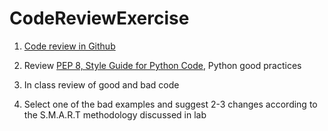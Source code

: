 # CodeReviewExercise

1. [Code review in Github](https://github.com/features/code-review/)
2. Review [PEP 8, Style Guide for Python Code](https://www.python.org/dev/peps/pep-0008/), Python good practices

2. In class review of good and bad code 

3. Select one of the bad examples and suggest 2-3 changes according to the S.M.A.R.T methodology discussed in lab 
